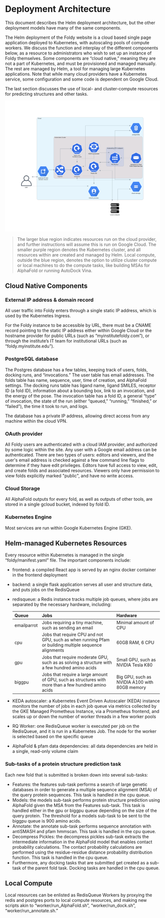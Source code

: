 # Deployment Architecture

This document describes the Helm deployment architecture, but the other deployment models have many of the same components.

The Helm deployment of the Foldy website is a cloud based single page application deployed to Kubernetes, with autoscaling pools of compute workers. We discuss the function and interplay of the different components below, as a resource to administrators who wish to set up an instance of Foldy themselves. Some components are “cloud native,” meaning they are not a part of Kubernetes, and must be provisioned and managed manually. The rest are managed by Helm, a tool for managing large Kubernetes applications.  Note that while many cloud providers have a Kubernetes service, some configuration and some code is dependent on Google Cloud.

The last section discusses the use of local- and cluster-compute resources for predicting structures and other tasks.


![](architecture.png)
> The larger blue region indicates resources run on the cloud provider, and further instructions will assume this is run on Google Cloud. The smaller purple region denotes the Kubernetes cluster, and all resources within are created and managed by Helm. Local compute, outside the blue region, denotes the option to utilize cluster compute or local machines to do the compute tasks, like building MSAs for AlphaFold or running AutoDock Vina.

## Cloud Native Components

### External IP address & domain record
All user traffic into Foldy enters through a single static IP address, which is used by the Kubernetes Ingress.

For the Foldy instance to be accessible by URL, there must be a CNAME record pointing to the static IP address either within Google Cloud or the hostname provider for public URLs (such as “myinstitutefoldy.com”), or through the institute’s IT team for institutional URLs (such as “foldy.myinstitute.edu”).

### PostgreSQL database
The Postgres database has a few tables, keeping track of users, folds, docking runs, and “invocations.” The user table has email addresses. The folds table has name, sequence, user, time of creation, and AlphaFold settings. The docking runs table has ligand name, ligand SMILES, receptor ID (a fold ID), information about a bounding box, link to an invocation, and the energy of the pose. The invocation table has a fold ID, a general “type” of invocation, the state of the run (either “queued,” “running,” “finished,” or “failed”), the time it took to run, and logs.

The database has a private IP address, allowing direct access from any machine within the cloud VPN.

### OAuth provider
All Foldy users are authenticated with a cloud IAM provider, and authorized by some logic within the site. Any user with a Google email address can be authenticated. There are two types of users: editors and viewers, and the user's email address is checked against a few command line flags to determine if they have edit privileges. Editors have full access to view, edit, and create folds and associated resources. Viewers only have permission to view folds explicitly marked "public", and have no write access.


### Cloud Storage
All AlphaFold outputs for every fold, as well as outputs of other tools, are stored in a single gcloud bucket, indexed by fold ID.


### Kubernetes Engine
Most services are run within Google Kubernetes Engine (GKE).

## Helm-managed Kubernetes Resources
Every resource within Kubernetes is managed in the single “foldy/manifest.yaml” file. The important components include:
* frontend: a compiled React app is served by an nginx docker container in the frontend deployment
* backend: a single flask application serves all user and structure data, and puts jobs on the RedisQueue
* redisqueue: a Redis instance tracks multiple job queues, where jobs are separated by the necessary hardware, including:

  Queue | Jobs | Hardware
  --- | --- | ---
  emailparrot | Jobs requiring a tiny machine, such as sending an email | Minimal amount of CPU
  cpu | Jobs that require CPU and not GPU, such as when running Pfam or building multiple sequence alignments | 60GB RAM, 6 CPU
  gpu | Jobs that require moderate GPU, such as as solving a structure with a few hundred amino acids | Small GPU, such as NVIDIA Tesla K80
  biggpu | Jobs that require a large amount of GPU, such as structures with more than a few hundred amino acids | Big GPU, such as NVIDIA A100 with 80GB memory
* KEDA autoscaler: a Kubernetes Event Driven Autoscaler (KEDA) instance monitors the number of jobs in each job queue via metrics collected by the GKE Managed Prometheus Instance, via a Prometheus frontend, and scales up or down the number of worker threads in a few worker pools
* RQ Worker: one RedisQueue worker is executed per job on the RedisQueue, and it is run in a Kubernetes Job. The node for the worker is selected based on the specific queue
* AlphaFold & pfam data dependencies: all data dependencies are held in a single, read-only volume claim

### Sub-tasks of a protein structure prediction task
Each new fold that is submitted is broken down into several sub-tasks:
* Features: the features sub-task performs a search of large genetic databases in order to generate a multiple sequence alignment (MSA) of the query protein sequences. This task is handled in the cpu queue.
* Models: the models sub-task performs protein structure prediction using AlphaFold given the MSA from the Features sub-task. This task is handled either in the gpu or biggpu queue depending on the size of the query protein. The threshold for a models sub-task to be sent to the biggpu queue is 900 amino acids.
* Annotate: the annotate sub-task performs sequence annotation with antiSMASH and pfam hmmscan. This task is handled in the cpu queue.
* Decompress Pickles: the decompress pickles sub-task extracts the intermediate information in the AlphaFold model that enables contact probability calculations. The contact probability calculations are performed using the residue-residue distance probability distribution function. This task is handled in the cpu queue.
* Furthermore, any docking tasks that are submitted get created as a sub-task of the parent fold task. Docking tasks are handled in the cpu queue.

## Local Compute
Local resources can be enlisted as RedisQueue Workers by proxying the redis and postgres ports to local compute resources, and making new scripts akin to “worker/run_AlphaFold.sh”, “worker/run_dock.sh”, “worker/run_annotate.sh.”
